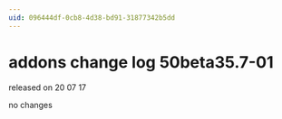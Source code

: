 ```yaml
---
uid: 096444df-0cb8-4d38-bd91-31877342b5dd
---
```


# addons change log 50beta35.7-01
released on 20 07 17  

no changes